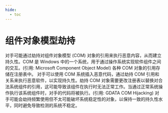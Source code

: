 ```yaml
---
hide:
  - toc
---
```


# 组件对象模型劫持

对手可能通过劫持对组件对象模型 (COM) 对象的引用来执行恶意内容，从而建立持久性。COM 是 Windows 中的一个系统，用于通过操作系统实现软件组件之间的交互。(引用: Microsoft Component Object Model) 各种 COM 对象的引用存储在注册表中。  对手可以使用 COM 系统插入恶意代码，通过劫持 COM 引用和关系来执行恶意软件，以实现持久性。劫持 COM 对象需要更改注册表以替换对合法系统组件的引用，这可能导致该组件在执行时无法正常工作。当通过正常系统操作执行该系统组件时，对手的代码将被执行。(引用: GDATA COM Hijacking) 对手可能会劫持频繁使用但不太可能破坏系统稳定性的对象，以保持一致的持久性水平，同时避免导致检测的系统不稳定。
